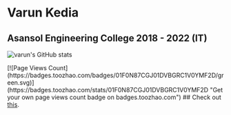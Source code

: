 # Varun Kedia
## Asansol Engineering College 2018 - 2022 (IT)
![varun's GitHub stats](https://github-readme-stats.vercel.app/api?username=purplevarun&count_private=true&show_icons=true&theme=radical)  
<div style="width:50px,height:50px;background-color:magenta;">
</div>  
[![Page Views Count](https://badges.toozhao.com/badges/01F0N87CGJ01DVBGRC1V0YMF2D/green.svg)](https://badges.toozhao.com/stats/01F0N87CGJ01DVBGRC1V0YMF2D "Get your own page views count badge on badges.toozhao.com")
## Check out <a href="https://vk-video-chat.herokuapp.com">this</a>.  

